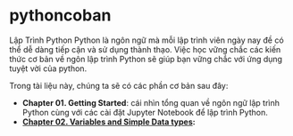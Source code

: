 # pythoncoban
Lập Trình Python
Python là ngôn ngữ mà mỗi lập trình viên ngày nay đề có thể dễ dàng tiếp cận và sử dụng thành thạo.
Việc học vững chắc các kiến thức cơ bản về ngôn lập trình Python sẽ giúp bạn vững chắc với ứng dụng tuyệt vời của python.

Trong tài liệu này, chúng ta sẽ có các phần cơ bản sau đây:
- **Chapter 01. Getting Started**: cái nhìn tổng quan về ngôn ngữ lập trình Python cùng với các cài đặt Jupyter Notebook để lập trình Python.
- **[Chapter 02. Variables and Simple Data types](https://github.com/tiendv/pythoncoban/blob/master/Chapter%2002.%20Variables%20and%20Simple%20Data%20Types.ipynb):** 
